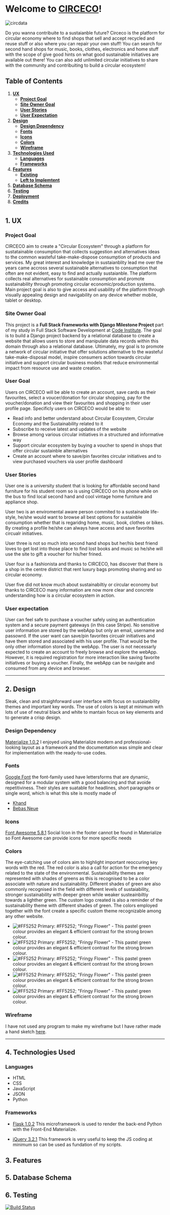 # Welcome to [CIRCECO](https://circeco-contribuite.herokuapp.com/)!

![circdata](static/img/mockup-mobile.jpg)


Do you wanna contribuite to a sustaianble future? 
Circeco is the platform for circular economy where to find shops that sell and accept recycled and reuse stuff or also where you can repair your own stuff! 
You can search for second hand shops for music, books, clothes, electronics and home stuff with the scope of give good hints on what good sustainable initiatives are available out there! 
You can also add unlimited circular initiatives to share with the community and contribuiting to build a circular ecosystem! 


## Table of Contents
1. [**UX**](#ux)
    - [**Project Goal**](#project-goal)
    - [**Site Owner Goal**](#site-owner-goal)
    - [**User Stories**](#user-stories)
    - [**User Expectation**](#user-expectation)
2. [**Design**](#ux)
    - [**Design Dependency**](#design-dependency)
    - [**Fonts**](#fonts)
    - [**Icons**](#icons)
    - [**Colors**](#colors)
    - [**Wireframe**](#wireframe)
3. [**Technologies Used**](#technologies-used)
    - [**Languages**](#languages)
    - [**Frameworks**](#frameworks)
4. [**Features**](#features)
    - [**Existing**](#existing)
    - [**Left to Implemtent**](#left-to-implement)
5. [**Database Schema**](#Database-schema)
6. [**Testing**](#testing)
7. [**Deployment**](#deployment)
8. [**Credits**](#credits)
#


## 1. UX 

### Project Goal
CIRCECO aim to create a "Circular Ecosystem" through a platform for sustatainable consumption that collects suggestion and alternatives ideas to the common wasteful take-make-dispose consumption of products and services. 
My great interest and knowledge in sustaianblity lead me over the years came accross several sustainable alternatives to consumption that often are not evident, easy to find and actually sustaianble. 
The platform collects real alternatives for sustainable consumption and promote sustainability through promoting circular economic/production systems. 
Main project goal is also to give access and usability of the platform through visually appealing design and navigability on any device whether mobile, tablet or desktop. 

### Site Owner Goal
This project is a **Full Stack Frameworks with Django Milestone Project** part of my study in Full Stack Software Development at [Code Institute](https://codeinstitute.net/).
The goal is to build a Django project backend by a relational database to create a website that allows users to store and manipulate data records within this domain through also a relational database.
Ultimately, my goal is to promote a network of circular initiative that offer solutions alternative to the wasteful take-make-disposal model, inspire consumers action towards circular initiative 
and support circular business models that reduce environmental impact from resource use and waste creation. 

### User Goal 
Users on CIRCECO will be able to create an account, save cards as their favourites, select a voucer/donation for circular shopping, pay for the voucher/donation and view their favourites and shopping in their user profile page. 
Specificly users on CIRCECO would be able to: 
* Read info and better understand about Circular Ecosystem, Circular Economy and the Sustainability related to it
* Subscribe to receive latest and updates of the website
* Browse among various circular initiatives in a structured and informative way 
* Support circular ecosystem by buying a voucher to spend in shops that offer circular sustainble alternatives 
* Create an account where to save/pin favorites circular initiatives and to view purchased vouchers via user profile dashboard 

### User Stories 
User one is a university student that is looking for affordable second hand furniture for his student room so is using CIRCECO on his phone while on the bus to find local second hand and cool vintage home furniture and appliance shop. 

User two is an enviromental aware person commited to a sustainable life-style, he/she would want to browse all best options for sustainble consumption whether that is regaridng home, music, book, clothes or bikes. 
By creating a profile he/she can always have access and save favorites circualr initiatives. 

User three is not so much into second hand shops but her/his best friend loves to get lost into those place to find lost books and music so he/she will use the site to gift a voucher for his/her frined. 

User four is a fashionista and thanks to CIRCECO, has discover that there is a shop in the centre district that rent luxury bags promoting sharing and so circular economy. 

User five did not know much about sustainabiltiy or circular economy but thanks to CIRCECO many information are now more clear and concrete understanding how is a circular ecosystem in action. 

### User expectation 
User can feel safe to purchase a voucher safely using an authentication system and a secure payment gateways (in this case Stripe). 
No sensitive user information are stored by the webApp but only an email, username and passowrd. 
If the user want can save/pin favorites circualr initiatives and have them stored and associated with his user profile. 
That would be the only other information stored by the webApp. 
The user is not necessarly expected to create an account to freely browse and explore the webApp. 
However, it is required registration for more interaction like saving favorite initiatives or buying a voucher. 
Finally, the webApp can be navigate and consumed from any device and browser. 

---
## 2. Design 
Sleak, clean and straighforward user interface with focus on sustaianbility themes and important key words. 
The use of colors is kept at minimum with lots of use of neutral black and white to mantain focus on key elements and to generate a crisp design. 

### Design Dependency
[Materialize 1.0.2](https://materializecss.com/) I enjoyed using Materialize modern and professional-looking layout as a framework and the documentation was simple and clear for implementation with the ready-to-use codes.

### Fonts 
[Google Font](https://fonts.google.com/) the font-family used have lettersforms that are dynamic, designed for a modular system with a good balancing and that avoide repetitiviness. Their styles are suatable for headlines, short paragraphs or single word, which is what this site is mostly made of 
  - [Khand](https://fonts.google.com/specimen/Khand?query=khand) 
  - [Bebas Neue](https://fonts.google.com/?query=Bebas+Neue)

### Icons 
[Font Awesome 5.8.1](https://fontawesome.com/) Social Icon in the footer cannot be found in Materialize so Font Awesome can provide icons for more specific needs 

### Colors 
The eye-catching use of colors aim to highlight important reoccuring key words with the red. The red color is also a call for action for the emergency related to the state of the environmental. 
Sustainability themes are represented with shades of greens as this is recognised to be a color associate with nature and sustainability. 
Different shades of green are also commonly recognised in the field with different levels of sustaiability, stronger sustainability with deeper green while weaker susteainbiltiy towards a lighther green. 
The custom logo created is also a reminder of the sustainability theme with different shades of green. 
The colors employed together with the font create a specific custom theme recognizable among any other website. 

- ![#FF5252](https://placehold.it/15/FF5252/000000?text=+) Primary: #FF5252; "Fringy Flower" - This pastel green colour provides an elegant & efficient contrast for the strong brown colour.
- ![#FF5252](https://placehold.it/15/FF5252/000000?text=+) Primary: #FF5252; "Fringy Flower" - This pastel green colour provides an elegant & efficient contrast for the strong brown colour.
- ![#FF5252](https://placehold.it/15/FF5252/000000?text=+) Primary: #FF5252; "Fringy Flower" - This pastel green colour provides an elegant & efficient contrast for the strong brown colour.
- ![#FF5252](https://placehold.it/15/FF5252/000000?text=+) Primary: #FF5252; "Fringy Flower" - This pastel green colour provides an elegant & efficient contrast for the strong brown colour.
- ![#FF5252](https://placehold.it/15/FF5252/000000?text=+) Primary: #FF5252; "Fringy Flower" - This pastel green colour provides an elegant & efficient contrast for the strong brown colour.

### Wireframe 
I have not used any program to make my wireframe but I have rather made a hand sketch [here](https://github.com/circeco/circdata/blob/master/static/img/circdata-sketch.jpg).


---
## 4. Technologies Used

### Languages 
* HTML 
* CSS 
* JavaScript 
* JSON
* Python


### Frameworks 
* [Flask 1.0.2](http://flask.pocoo.org/)
This microframework is used to render the back-end Python with the Front-End Materialize.

* [jQuery 3.2.1](https://code.jquery.com/jquery/)
This framework is very useful to keep the JS coding at minimum so can be used as fundation of my scripts. 


### 



## 3. Features



## 5. Database Schema 


## 6. Testing 

[![Build Status](https://travis-ci.org/circeco/circeco_django.svg?branch=master)](https://travis-ci.org/circeco/circeco_django) 
